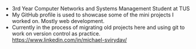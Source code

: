 - 3rd Year Computer Networks and Systems Management Student at TUS
- My GitHub profile is used to showcase some of the mini projects I worked on. Mostly web development. 
- Currently in the process of migrating old projects here and using git to work on version control as practice.
https://www.linkedin.com/in/michael-svirydav/
